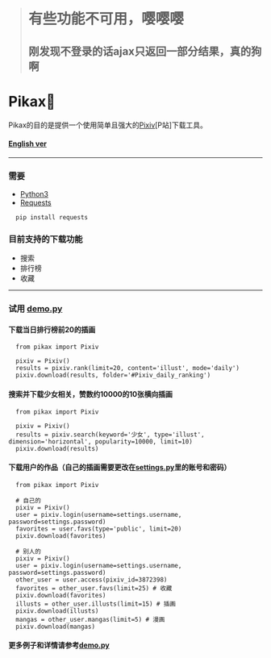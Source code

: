 > # 有些功能不可用，嘤嘤嘤
> ## 刚发现不登录的话ajax只返回一部分结果，真的狗啊
# Pikax:unicorn:
Pikax的目的是提供一个使用简单且强大的[Pixiv](https://www.pixiv.net/)\[P站\]下载工具。

#### [English ver](https://github.com/Redcxx/Pixiv-Crawler/blob/master/README.en.md)
---
### 需要
- [Python3](https://www.python.org/downloads/)
- [Requests](https://2.python-requests.org/en/master/)
```
  pip install requests
```
### 目前支持的下载功能
- 搜索
- 排行榜
- 收藏
---
### 试用 [demo.py](https://github.com/Redcxx/Pixiv-Crawler/blob/master/demo.py)
#### 下载当日排行榜前20的插画
````
  from pikax import Pixiv

  pixiv = Pixiv()
  results = pixiv.rank(limit=20, content='illust', mode='daily')
  pixiv.download(results, folder='#Pixiv_daily_ranking')
````
#### 搜索并下载少女相关，赞数约10000的10张横向插画
````
  from pikax import Pixiv

  pixiv = Pixiv()
  results = pixiv.search(keyword='少女', type='illust', dimension='horizontal', popularity=10000, limit=10)
  pixiv.download(results)
````
#### 下载用户的作品（自己的插画需要更改在[settings.py](https://github.com/Redcxx/Pixiv-Crawler/blob/master/settings.py)里的账号和密码）
````
  from pikax import Pixiv

  # 自己的
  pixiv = Pixiv()
  user = pixiv.login(username=settings.username, password=settings.password)
  favorites = user.favs(type='public', limit=20)
  pixiv.download(favorites)

  # 别人的
  pixiv = Pixiv()
  user = pixiv.login(username=settings.username, password=settings.password)
  other_user = user.access(pixiv_id=3872398)
  favorites = other_user.favs(limit=25) # 收藏
  pixiv.download(favorites)
  illusts = other_user.illusts(limit=15) # 插画
  pixiv.download(illusts)
  mangas = other_user.mangas(limit=5) # 漫画
  pixiv.download(mangas)
````
#### 更多例子和详情请参考[demo.py](https://github.com/Redcxx/Pixiv-Crawler/blob/master/demo.py)
